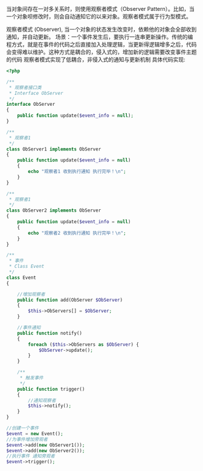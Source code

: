 当对象间存在一对多关系时，则使用观察者模式（Observer Pattern）。比如，当一个对象呗修改时，则会自动通知它的以来对象。观察者模式属于行为型模式。


观察者模式 (Observer), 当一个对象的状态发生改变时，依赖他的对象会全部收到通知，并自动更新。
场景：一个事件发生后，要执行一连串更新操作。传统的编程方式，就是在事件的代码之后直接加入处理逻辑，当更新得逻辑增多之后，代码会变得难以维护。这种方式是耦合的，侵入式的，增加新的逻辑需要改变事件主题的代码
观察者模式实现了低耦合，非侵入式的通知与更新机制
具体代码实现:

```php
<?php

/**
 * 观察者接口类
 * Interface ObServer
 */
interface ObServer
{
    public function update($event_info = null);
}

/**
 * 观察者1
 */
class ObServer1 implements ObServer
{
    public function update($event_info = null)
    {
        echo "观察者1 收到执行通知 执行完毕！\n";
    }
}

/**
 * 观察者1
 */
class ObServer2 implements ObServer
{
    public function update($event_info = null)
    {
        echo "观察者2 收到执行通知 执行完毕！\n";
    }
}

/**
 * 事件
 * Class Event
 */
class Event
{

    //增加观察者
    public function add(ObServer $ObServer)
    {
        $this->ObServers[] = $ObServer;
    }

    //事件通知
    public function notify()
    {
        foreach ($this->ObServers as $ObServer) {
            $ObServer->update();
        }
    }

    /**
     * 触发事件
     */
    public function trigger()
    {
        //通知观察者
        $this->notify();
    }
}

//创建一个事件
$event = new Event();
//为事件增加旁观者
$event->add(new ObServer1());
$event->add(new ObServer2());
//执行事件 通知旁观者
$event->trigger();
```       
